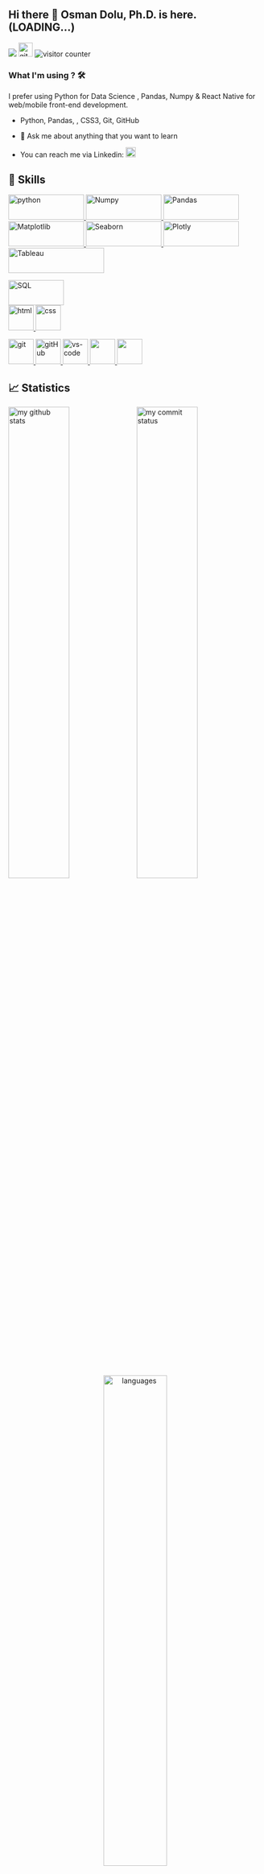 ## Hi there 👋  Osman Dolu, Ph.D. is here. (LOADING...)

[![](https://img.shields.io/badge/linkedin-%230077B5.svg?&style=for-the-badge&logo=linkedin&logoColor=white)](https://www.linkedin.com/in/odolu/) 
<a href="github.io Linki" target="_blank"> <img src="https://user-images.githubusercontent.com/94930605/160260064-ff3aa908-cbfd-4350-ab28-a26a0b7a1819.png" alt="github_pages" height="28.5"/></a> <img src="https://komarev.com/ghpvc/?username=MuazV" alt="visitor counter"/>
<!-- <p align="left">  </p> -->

### What I'm using ? 🛠 

I prefer using Python for Data Science , Pandas, Numpy & React Native for web/mobile front-end development.
<br/>

- Python, Pandas, , CSS3, Git, GitHub

- 💬 Ask  me about anything that you want to learn

-  You can reach me via Linkedin:  <a href="https://www.linkedin.com/in/odolu/" target="_blank"> <img src="https://img.shields.io/badge/linkedin-%230077B5.svg?&style=for-the-badge&logo=linkedin&logoColor=white" alt="Linkedin" height="20"/></a>


## 🚀 Skills
<p>
 <a href="#" target="_blank"> <img src="https://upload.wikimedia.org/wikipedia/commons/thumb/f/f8/Python_logo_and_wordmark.svg/2560px-Python_logo_and_wordmark.svg.png" alt="python" width="150" height="50"/> </a>  
 <a href="#" target="_blank"> <img src="https://upload.wikimedia.org/wikipedia/commons/thumb/3/31/NumPy_logo_2020.svg/1200px-NumPy_logo_2020.svg.png" alt="Numpy" width="150" height="50"/> </a>  
 <a href="#" target="_blank"> <img src="https://pandas.pydata.org/static/img/pandas.svg" alt="Pandas" width="150" height="50"/> </a>  
 <a href="#" target="_blank"> <img src="https://matplotlib.org/stable/_static/logo2.svg" alt="Matplotlib" width="150" height="50"/> </a>  
 <a href="#" target="_blank"> <img src="https://seaborn.pydata.org/_images/logo-wide-lightbg.svg" alt="Seaborn" width="150" height="50"/> </a>  
 <a href="#" target="_blank"> <img src="https://upload.wikimedia.org/wikipedia/commons/thumb/3/37/Plotly-logo-01-square.png/1200px-Plotly-logo-01-square.png" alt="Plotly" width="150" height="50"/> </a>  
 <a href="#" target="_blank"> <img src="https://upload.wikimedia.org/wikipedia/commons/4/4b/Tableau_Logo.png" alt="Tableau" width="190" height="50"/> </a>  

 <a href="#" target="_blank"> <img src="https://upload.wikimedia.org/wikipedia/commons/8/87/Sql_data_base_with_logo.png" alt="SQL" width="110" height="50"/> </a>  
 <a href="#" target="_blank"> <img src="https://user-images.githubusercontent.com/94930605/160258641-8ae74778-b44c-4767-a777-e5ece56b29f8.png" alt="html" height="50"/> </a> 
 <a href="#" target="_blank"> <img src="https://user-images.githubusercontent.com/94930605/160258671-03184473-a73b-4c7a-865c-4bc4a3864fcc.png" alt="css" height="50"/> </a> 
<!--  <a href="#" target="_blank"> <img src="https://cdn.icon-icons.com/icons2/2415/PNG/512/bootstrap_plain_wordmark_logo_icon_146620.png" alt="bootstrap" height="50"/> </a>  -->
<!--  <a href="#" target="_blank"> <img src="https://material-ui.com/static/logo_raw.svg" alt="material-ui" height="50"/> </a>  -->
<!--  <a href="#" target="_blank"> <img src="https://cdn.icon-icons.com/icons2/2415/PNG/512/mysql_original_wordmark_logo_icon_146417.png" alt="MySQL" height="50"/> </a>  -->
<!--  <a href="#" target="_blank"> <img src="https://www.vectorlogo.zone/logos/postgresql/postgresql-ar21.svg" alt="PostgreSQL" height="50"/> </a>  -->
 <a href="#" target="_blank"> <img src="https://www.vectorlogo.zone/logos/git-scm/git-scm-icon.svg" alt="git" height="50"/> </a> 
 <a href="#" target="_blank"> <img src="https://user-images.githubusercontent.com/94930605/160834121-9010f1e6-3725-4c4e-8977-856e1682e0d4.png" alt="gitHub" height="50"/> </a> 
 <a href="#" target="_blank"> <img src="https://www.pngitem.com/pimgs/m/80-800968_vscode-visual-studio-logo-png-transparent-png.png" alt="vs-code" height="50"/> </a>
 <a href="#" target="_blank"> <img src="https://user-images.githubusercontent.com/94930605/160258720-2a39e2f4-cb61-4b1a-9303-db050ffaa003.png" height="50"/> </a> 
 <a href="#" target="_blank"> <img src="https://img.shields.io/badge/jira-1e90ff.svg?&style=for-the-badge&logo=jira&logoColor=white" height="50"/> </a>
</p>


## 📈 Statistics
<p align="left">
<img src="https://github-readme-stats.vercel.app/api?username=osmandolu&theme=chartreuse-dark&show_icons=true" alt="my github stats" width="49%"/>&nbsp;
<img src="https://github-readme-streak-stats.herokuapp.com/?user=osmandolu&theme=chartreuse-dark&show_icons=true" alt="my commit status" width="49%" /> </p>
<p align="center"> <img src="https://github-readme-stats.vercel.app/api/top-langs/?username=osmandolu&theme=chartreuse-dark&layout=compact" alt="languages" width="50%" > </p>
